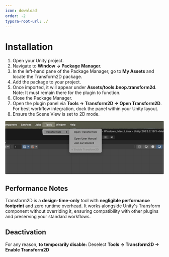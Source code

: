 ```yaml
---
icon: download
order: -2
typora-root-url: ./
---
```


# Installation

1. Open your Unity project.
2. Navigate to **Window → Package Manager.**
3. In the left-hand pane of the Package Manager, go to **My Assets** and locate the Transform2D package.
4. Add the package to your project.
5. Once imported, it will appear under **Assets/tools.bnop.transform2d**.
   Note: It must remain there for the plugin to function.
6. Close the Package Manager.
7. Open the plugin panel via **Tools → Transform2D → Open Transform2D**. For best workflow integration, dock the panel within your Unity layout.
8. Ensure the Scene View is set to 2D mode.

**![Tools Menu](/static/1.1.tools-menu.jpg)**

## Performance Notes

Transform2D is a **design-time-only** tool with **negligible performance** **footprint** and zero runtime overhead. It works alongside Unity's Transform component without overriding it, ensuring compatibility with other plugins and preserving your standard workflows.

## Deactivation

For any reason, **to temporarily disable:** Deselect **Tools → Transform2D → Enable Transform2D**